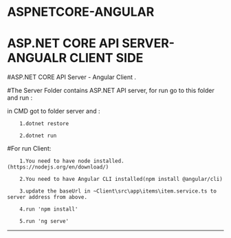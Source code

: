 # ASPNETCORE-ANGULAR

# ASP.NET CORE API SERVER-ANGUALR CLIENT SIDE


#ASP.NET CORE API Server -  Angular Client .



#The Server Folder contains ASP.NET API server, for run go to this folder and run :

  in CMD got to folder server and :
  
        1.dotnet restore

        2.dotnet run
    

#For run Client:

        1.You need to have node installed.(https://nodejs.org/en/download/)

        2.You need to have Angular CLI installed(npm install @angular/cli)

        3.update the baseUrl in ~Client\src\app\items\item.service.ts to server address from above.

        4.run 'npm install'

        5.run 'ng serve'
  
  
--------------------------------------------------------------------------------------------------
  
  
